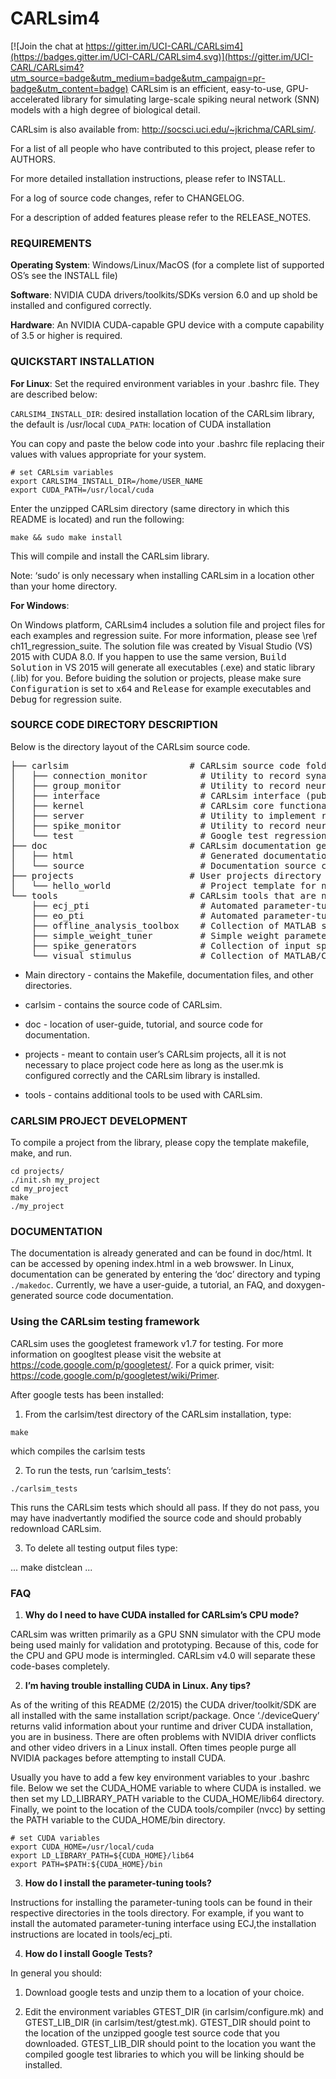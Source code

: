 ﻿# CARLsim4

[![Join the chat at https://gitter.im/UCI-CARL/CARLsim4](https://badges.gitter.im/UCI-CARL/CARLsim4.svg)](https://gitter.im/UCI-CARL/CARLsim4?utm_source=badge&utm_medium=badge&utm_campaign=pr-badge&utm_content=badge)
CARLsim is an efficient, easy-to-use, GPU-accelerated library for simulating large-scale spiking neural network (SNN) models with a high degree of biological detail.

CARLsim is also available from: http://socsci.uci.edu/~jkrichma/CARLsim/.

For a list of all people who have contributed to this project, please refer to 
AUTHORS.

For more detailed installation instructions, please refer to INSTALL.

For a log of source code changes, refer to CHANGELOG.

For a description of added features please refer to the RELEASE_NOTES.

### REQUIREMENTS
**Operating System**: Windows/Linux/MacOS (for a complete list of supported OS’s
see the INSTALL file)

**Software**: NVIDIA CUDA drivers/toolkits/SDKs version 6.0 and up shold be installed and
configured correctly.

**Hardware**: An NVIDIA CUDA-capable GPU device with a compute capability of 3.5
or higher is required.

### QUICKSTART INSTALLATION
**For Linux**:
Set the required environment variables in your .bashrc file. They are described
below:

`CARLSIM4_INSTALL_DIR`: desired installation location of the CARLsim library, the default is /usr/local
`CUDA_PATH`:  location of CUDA installation

You can copy and paste the below code into your .bashrc file replacing their
values with values appropriate for your system.

```
# set CARLsim variables
export CARLSIM4_INSTALL_DIR=/home/USER_NAME
export CUDA_PATH=/usr/local/cuda
```

Enter the unzipped CARLsim directory (same directory in which this README is
located) and run the following:

```
make && sudo make install
```

This will compile and install the CARLsim library.

Note: ‘sudo’ is only necessary when installing CARLsim in a location other than
your home directory.

**For Windows**:

On Windows platform, CARLsim4 includes a solution file and project files for each examples and
regression suite. For more information, please see \ref ch11_regression_suite. The solution file
was created by Visual Studio (VS) 2015 with CUDA 8.0. If you happen to use the same version,
<tt>Build Solution</tt> in VS 2015 will generate all executables (.exe) and static library
(.lib) for you. Before buiding the solution or projects, please make sure <tt>Configuration</tt>
is set to <tt>x64</tt> and <tt>Release</tt> for example executables and <tt>Debug</tt> for
regression suite.


### SOURCE CODE DIRECTORY DESCRIPTION
Below is the directory layout of the CARLsim source code.

<pre>
├── carlsim                       # CARLsim source code folder
│   ├── connection_monitor          # Utility to record synaptic data
│   ├── group_monitor               # Utility to record neuron group data
│   ├── interface                   # CARLsim interface (public user interface)
│   ├── kernel                      # CARLsim core functionality
│   ├── server                      # Utility to implement real-time server functionality
│   ├── spike_monitor               # Utility to record neuron spike data
│   └── test                        # Google test regression suite tests
├── doc                           # CARLsim documentation generation folder
│   ├── html                        # Generated documentation in html
│   └── source                      # Documentation source code
├── projects                      # User projects directory
│   └── hello_world                 # Project template for new users
└── tools                         # CARLsim tools that are not built-in
    ├── ecj_pti                     # Automated parameter-tuning interface using ECJ
    ├── eo_pti                      # Automated parameter-tuning interface using EO (deprecated)
    ├── offline_analysis_toolbox    # Collection of MATLAB scripts for data analysis
    ├── simple_weight_tuner         # Simple weight parameter-tuning tool
    ├── spike_generators            # Collection of input spike generation tools
    └── visual_stimulus             # Collection of MATLAB/CARLsim tools for visual stimuli
</pre>


* Main directory - contains the Makefile, documentation files, and other
directories.

* carlsim - contains the source code of CARLsim.

* doc - location of user-guide, tutorial, and source code for documentation.

* projects - meant to contain user’s CARLsim projects, all it is not
necessary to place project code here as long as the user.mk is configured
correctly and the CARLsim library is installed.

* tools - contains additional tools to be used with CARLsim.

### CARLSIM PROJECT DEVELOPMENT
To compile a project from the library, please copy the template makefile, make, and run.

```
cd projects/
./init.sh my_project
cd my_project
make
./my_project
```

### DOCUMENTATION
The documentation is already generated and can be found in doc/html. It can be
accessed by opening index.html in a web browswer. In Linux, documentation
can be generated by entering the ‘doc’ directory and typing `./makedoc`.
Currently, we have a user-guide, a tutorial, an FAQ, and doxygen-generated
source code documentation.

### Using the CARLsim testing framework
CARLsim uses the googletest framework v1.7 for testing. For more information
on googltest please visit the website at https://code.google.com/p/googletest/.
For a quick primer, visit: https://code.google.com/p/googletest/wiki/Primer.

After google tests has been installed:

1) From the carlsim/test directory of the CARLsim installation, type:

```
make
```

which compiles the carlsim tests

2) To run the tests, run ‘carlsim_tests’:

```
./carlsim_tests
```

This runs the CARLsim tests which should all pass. If they do not pass,
you may have inadvertantly modified the source code and should probably
redownload CARLsim.

3) To delete all testing output files type:

...
make distclean
...

### FAQ
1. **Why do I need to have CUDA installed for CARLsim’s CPU mode?**

CARLsim was written primarily as a GPU SNN simulator with the CPU mode being
used mainly for validation and prototyping. Because of this, code for the CPU
and GPU mode is intermingled. CARLsim v4.0 will separate these code-bases
completely.

2. **I’m having trouble installing CUDA in Linux. Any tips?**

As of the writing of this README (2/2015) the CUDA driver/toolkit/SDK are all
installed with the same installation script/package.  Once ‘./deviceQuery’
returns valid information about your runtime and driver CUDA installation, you
are in business. There are often problems with NVIDIA driver conflicts and
other video drivers in a Linux install. Often times people purge all NVIDIA
packages before attempting to install CUDA.

Usually you have to add a few key environment variables to your .bashrc file.
Below we set the CUDA_HOME variable to where CUDA is installed. we then set my
LD_LIBRARY_PATH variable to the CUDA_HOME/lib64 directory. Finally, we point to
the location of the CUDA tools/compiler (nvcc) by setting the PATH variable to
the CUDA_HOME/bin directory.

```
# set CUDA variables
export CUDA_HOME=/usr/local/cuda
export LD_LIBRARY_PATH=${CUDA_HOME}/lib64
export PATH=$PATH:${CUDA_HOME}/bin
```

3. **How do I install the parameter-tuning tools?**

Instructions for installing the parameter-tuning tools can be found in their
respective directories in the tools directory. For example, if you want to
install the automated parameter-tuning interface using ECJ,the installation
instructions are located in tools/ecj_pti.

4. **How do I install Google Tests?**

In general you should:

1)  Download google tests and unzip them to a location of your choice.

2)  Edit the environment variables GTEST_DIR (in carlsim/configure.mk) and GTEST_LIB_DIR
    (in carlsim/test/gtest.mk). GTEST_DIR should point to the location of the
    unzipped google test source code that you  downloaded. GTEST_LIB_DIR
    should point to the location you want the compiled google test libraries
    to which you will be linking should be installed.

